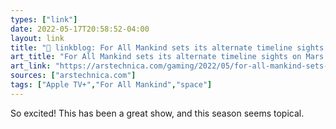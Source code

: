 ```yaml
---
types: ["link"]
date: 2022-05-17T20:58:52-04:00
layout: link
title: "🔗 linkblog: For All Mankind sets its alternate timeline sights on Mars in S3 trailer | Ars Technica'"
art_title: "For All Mankind sets its alternate timeline sights on Mars in S3 trailer | Ars Technica"
art_link: "https://arstechnica.com/gaming/2022/05/for-all-mankind-sets-its-alternate-timeline-sights-on-mars-in-s3-trailer/"
sources: ["arstechnica.com"]
tags: ["Apple TV+","For All Mankind","space"]
---
```

So excited! This has been a great show, and this season seems topical.
 
